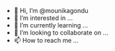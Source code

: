 - 👋 Hi, I’m @mounikagondu
- 👀 I’m interested in ...
- 🌱 I’m currently learning ...
- 💞️ I’m looking to collaborate on ...
- 📫 How to reach me ...

<!---
mounikagondu/mounikagondu is a ✨ special ✨ repository because its `README.md` (this file) appears on your GitHub profile.
You can click the Preview link to take a look at your changes.
--->
